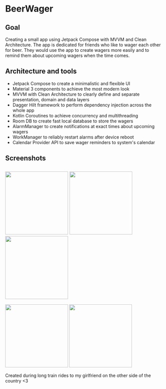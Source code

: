 # BeerWager
## Goal
Creating a small app using Jetpack Compose with MVVM and Clean Architecture. The app is dedicated for friends who like to wager each other for beer. They would use the app to create wagers more easily and to remind them about upcoming wagers when the time comes.
## Architecture and tools
*  Jetpack Compose to create a minimalistic and flexible UI
*  Material 3 components to achieve the most modern look
*  MVVM with Clean Architecture to clearly define and separate presentation, domain and data layers
*  Dagger Hilt framework to perform dependency injection across the whole app
*  Kotlin Coroutines to achieve concurrency and multithreading
*  Room DB to create fast local database to store the wagers
*  AlarmManager to create notifications at exact times about upcoming wagers
*  WorkManager to reliably restart alarms after device reboot
*  Calendar Provider API to save wager reminders to system's calendar
## Screenshots
<img src="https://github.com/Pyoter33/BeerWager/assets/84713157/21fd06f3-fdb7-4905-80f0-7bfe9d0cdd24" width="200"/> <img src="https://github.com/Pyoter33/BeerWager/assets/84713157/6b004615-619a-42a9-826f-19030ff703e2" width="200"/> <img src="https://github.com/Pyoter33/BeerWager/assets/84713157/a4c732a8-b374-4217-b6ce-4cd85d574b77" width="200"/> 
 ---
<img src="https://github.com/Pyoter33/BeerWager/assets/84713157/5a07d64c-c175-45d0-bd09-add90d7d0f9c" width="200"/> <img src="https://github.com/Pyoter33/BeerWager/assets/84713157/6e9daf4b-7620-4bb6-b0aa-abb855152daf" width="200"/> 

Created during long train rides to my girlfriend on the other side of the country <3
